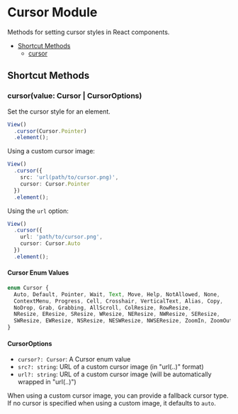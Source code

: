 # Cursor Module

Methods for setting cursor styles in React components.

- [Shortcut Methods](#shortcut-methods)
  - [cursor](#cursorvalue-cursor--cursoroptions)

## Shortcut Methods

### cursor(value: Cursor | CursorOptions)

Set the cursor style for an element.

```typescript
View()
  .cursor(Cursor.Pointer)
  .element();
```

Using a custom cursor image:

```typescript
View()
  .cursor({
    src: 'url(path/to/cursor.png)',
    cursor: Cursor.Pointer
  })
  .element();
```

Using the `url` option:

```typescript
View()
  .cursor({
    url: 'path/to/cursor.png',
    cursor: Cursor.Auto
  })
  .element();
```

#### Cursor Enum Values

```typescript
enum Cursor {
  Auto, Default, Pointer, Wait, Text, Move, Help, NotAllowed, None,
  ContextMenu, Progress, Cell, Crosshair, VerticalText, Alias, Copy,
  NoDrop, Grab, Grabbing, AllScroll, ColResize, RowResize,
  NResize, EResize, SResize, WResize, NEResize, NWResize, SEResize,
  SWResize, EWResize, NSResize, NESWResize, NWSEResize, ZoomIn, ZoomOut
}
```

#### CursorOptions

- `cursor?: Cursor`: A Cursor enum value
- `src?: string`: URL of a custom cursor image (in "url(..)" format)
- `url?: string`: URL of a custom cursor image (will be automatically wrapped in "url(..)")

When using a custom cursor image, you can provide a fallback cursor type.
If no cursor is specified when using a custom image, it defaults to `auto`.